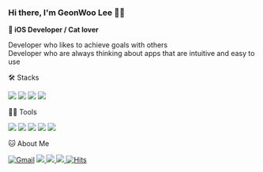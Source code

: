 ### Hi there, I'm GeonWoo Lee 👋🏻

** iOS Developer / Cat lover**

Developer who likes to achieve goals with others  
Developer who are always thinking about apps that are intuitive and easy to use

🛠️ Stacks

<img src="https://img.shields.io/badge/Swift-F05138?style=round-square&logo=Swift&logoColor=white"/> <img src="https://img.shields.io/badge/SwiftUI-0052CC?style=round-square&logo=Swift&logoColor=white"/> <img src="https://img.shields.io/badge/iOS-000000?style=round-square&logo=iOS&logoColor=white"/> <img src="https://img.shields.io/badge/Firebase-FFCA28?style=round-square&logo=Firebase&logoColor=white"/>

💪🏼 Tools

<img src="https://img.shields.io/badge/Github-181717?style=round-square&logo=Github&logoColor=white"/> <img src="https://img.shields.io/badge/Xcode-147EFB?style=round-square&logo=Xcode&logoColor=white"/> <img src="https://img.shields.io/badge/Postman-FF6C37?style=round-square&logo=Postman&logoColor=white"/> <img src="https://img.shields.io/badge/Slack-4A154B?style=round-square&logo=Slack&logoColor=white"/> <img src="https://img.shields.io/badge/Figma-F24E1E?style=round-square&logo=Figma&logoColor=white"/>

🐱 About Me

[![Gmail](https://img.shields.io/badge/-Gmail-c14438?style=flat&logo=Gmail&logoColor=white)](mailto:2dubu.dev@gmail.com)
<a href="https://silken-territory-536.notion.site/3f2f866297e547bc9b66ca6f3ab29866" target="_blank"><img src="https://img.shields.io/badge/Portfolio-000000?style=round-square&logo=Notion&logoColor=white"/> <a href="https://velog.io/@2dubu" target="_blank"><img src="https://img.shields.io/badge/TechBlog-20C997?style=round-square&logo=Velog&logoColor=white"/> <a href="https://www.buymeacoffee.com/2dubu" target="_blank"><img src="https://img.shields.io/badge/Coffee-FFDD00?style=round-square&logo=Buy Me A Coffee&logoColor=white"/> [![Hits](https://hits.seeyoufarm.com/api/count/incr/badge.svg?url=https%3A%2F%2Fgithub.com%2F2dubu%2Fhit-counter&count_bg=%2379C83D&title_bg=%23555555&icon=&icon_color=%23E7E7E7&title=hits&edge_flat=false)](https://hits.seeyoufarm.com)

